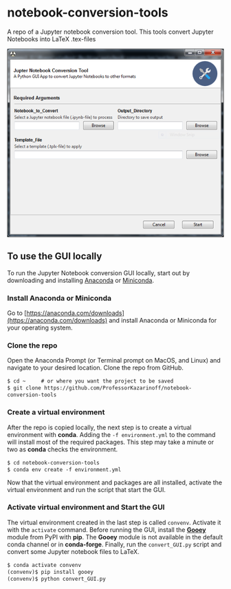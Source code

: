 # notebook-conversion-tools

A repo of a Jupyter notebook conversion tool. This tools convert Jupyter Notebooks into LaTeX .tex-files

![Convert GUI](convert_GUI.PNG)

## To use the GUI locally

To run the Jupyter Notebook conversion GUI locally, start out by downloading and installing [Anaconda](https://docs.anaconda.com/anaconda/) or [Miniconda](https://conda.io/miniconda.html).

### Install Anaconda or Miniconda

Go to [https://anaconda.com/downloads](https://anaconda.com/downloads) and install Anaconda or Miniconda for your operating system.

### Clone the repo

Open the Anaconda Prompt (or Terminal prompt on MacOS, and Linux) and navigate to your desired location. Clone the repo from GitHub.

```text
$ cd ~     # or where you want the project to be saved
$ git clone https://github.com/ProfessorKazarinoff/notebook-conversion-tools
```

### Create a virtual environment

After the repo is copied locally, the next step is to create a virtual environment with **conda**. Adding the ```-f environment.yml``` to the command will install most of the required packages. This step may take a minute or two as **conda** checks the environment.


```text
$ cd notebook-conversion-tools
$ conda env create -f environment.yml
```

Now that the virtual environment and packages are all installed, activate the virtual environment and run the script that start the GUI.

### Activate virtual environment and Start the GUI

The virtual environment created in the last step is called ```convenv```. Activate it with the ```activate``` command. Before running the GUI, install the [**Gooey**](https://github.com/chriskiehl/Gooey) module from PyPI with **pip**. The **Gooey** module is not available in the default conda channel or in **conda-forge**. Finally, run the ```convert_GUI.py``` script and convert some Jupyter notebook files to LaTeX.

```text
$ conda activate convenv
(convenv)$ pip install gooey
(convenv)$ python convert_GUI.py
```
